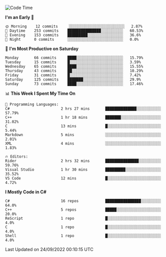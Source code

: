 <!--START_SECTION:waka-->
![Code Time](http://img.shields.io/badge/Code%20Time-826%20hrs%2034%20mins-blue)

**I'm an Early 🐤** 

```text
🌞 Morning    12 commits     ░░░░░░░░░░░░░░░░░░░░░░░░░   2.87% 
🌆 Daytime    253 commits    ███████████████░░░░░░░░░░   60.53% 
🌃 Evening    153 commits    █████████░░░░░░░░░░░░░░░░   36.6% 
🌙 Night      0 commits      ░░░░░░░░░░░░░░░░░░░░░░░░░   0.0%

```
📅 **I'm Most Productive on Saturday** 

```text
Monday       66 commits     ████░░░░░░░░░░░░░░░░░░░░░   15.79% 
Tuesday      15 commits     █░░░░░░░░░░░░░░░░░░░░░░░░   3.59% 
Wednesday    65 commits     ████░░░░░░░░░░░░░░░░░░░░░   15.55% 
Thursday     43 commits     ██░░░░░░░░░░░░░░░░░░░░░░░   10.29% 
Friday       31 commits     █░░░░░░░░░░░░░░░░░░░░░░░░   7.42% 
Saturday     125 commits    ███████░░░░░░░░░░░░░░░░░░   29.9% 
Sunday       73 commits     ████░░░░░░░░░░░░░░░░░░░░░   17.46%

```


📊 **This Week I Spent My Time On** 

```text
💬 Programming Languages: 
C#                       2 hrs 27 mins       ██████████████░░░░░░░░░░░   57.79% 
C++                      1 hr 18 mins        ███████░░░░░░░░░░░░░░░░░░   31.02% 
C                        13 mins             █░░░░░░░░░░░░░░░░░░░░░░░░   5.44% 
Markdown                 5 mins              ░░░░░░░░░░░░░░░░░░░░░░░░░   2.01% 
XML                      4 mins              ░░░░░░░░░░░░░░░░░░░░░░░░░   1.83%

🔥 Editors: 
Rider                    2 hrs 32 mins       ███████████████░░░░░░░░░░   59.76% 
Visual Studio            1 hr 30 mins        █████████░░░░░░░░░░░░░░░░   35.52% 
VS Code                  12 mins             █░░░░░░░░░░░░░░░░░░░░░░░░   4.72%

```

**I Mostly Code in C#** 

```text
C#                       16 repos            ████████████████░░░░░░░░░   64.0% 
C++                      5 repos             █████░░░░░░░░░░░░░░░░░░░░   20.0% 
ReScript                 1 repo              █░░░░░░░░░░░░░░░░░░░░░░░░   4.0% 
C                        1 repo              █░░░░░░░░░░░░░░░░░░░░░░░░   4.0% 
Shell                    1 repo              █░░░░░░░░░░░░░░░░░░░░░░░░   4.0%

```



 Last Updated on 24/09/2022 00:10:15 UTC
<!--END_SECTION:waka-->
